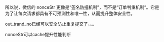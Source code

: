 

所以说，微信的 nonceStr 更像是“签名防撞机制”，而不是“订单判重机制”。它是为了让每次请求都具有不可预测性和唯一性，从而提升整体安全性。

out_trand_no已经可以安全防止重复提交了。。。


nonceStr可以cache提升性能判断
